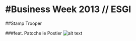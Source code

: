 #Business Week 2013 // ESGI
=============
##Stamp Trooper

###feat. Patoche le Postier
![alt text](https://raw.github.com/pgrimaud/stamp-trooper/master/Res/styles/default/images/success.png "Patoche rpz")


